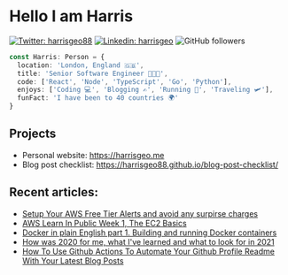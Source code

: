 # Hello I am Harris

[![Twitter: harrisgeo88](https://img.shields.io/twitter/follow/harrisgeo88?style=social)](https://twitter.com/harrisgeo88)
[![Linkedin: harrisgeo](https://img.shields.io/badge/-Harris%20Geo-blue?style=flat-square&logo=Linkedin&logoColor=white&link=https://www.linkedin.com/in/charilaos-georgakakis/)](https://www.linkedin.com/in/charilaos-georgakakis/)
![GitHub followers](https://img.shields.io/github/followers/harrisgeo88?label=Follow&style=social)

```typescript
const Harris: Person = {
  location: 'London, England 🇬🇧',
  title: 'Senior Software Engineer 👨🏻‍💻',
  code: ['React', 'Node', 'TypeScript', 'Go', 'Python'],
  enjoys: ['Coding 💻', 'Blogging ✍', 'Running 🏃', 'Traveling 🛩'],
  funFact: 'I have been to 40 countries 🌍'
}
```

## Projects

- Personal website: https://harrisgeo.me
- Blog post checklist: https://harrisgeo88.github.io/blog-post-checklist/

## Recent articles:
- [Setup Your AWS Free Tier Alerts and avoid any surpirse charges](https://www.harrisgeo.me/blogs/setup-your-aws-free-tier-alerts-and-avoid-any-surpirse-charges)
- [AWS Learn In Public Week 1, The EC2 Basics](https://www.harrisgeo.me/blogs/aws-learn-in-public-week-1-the-ec2-basics)
- [Docker in plain English part 1. Building and running Docker containers](https://www.harrisgeo.me/blogs/docker-in-plain-english-part-1-building-and-running-docker-containers)
- [How was 2020 for me, what I've learned and what to look for in 2021](https://www.harrisgeo.me/blogs/how-was-2020-for-me-what-i-ve-learned-and-what-to-look-for-in-2021)
- [How To Use Github Actions To Automate Your Github Profile Readme With Your Latest Blog Posts](https://www.harrisgeo.me/blogs/how-to-use-github-actions-to-automate-your-github-profile-readme-with-your-latest-blog-posts)